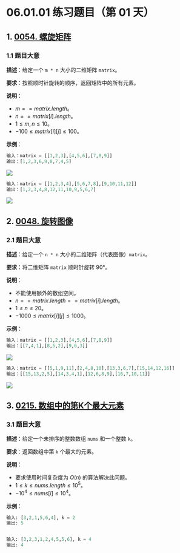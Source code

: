 # 06.01.01 练习题目（第 01 天）

## 1. [0054. 螺旋矩阵](https://leetcode.cn/problems/spiral-matrix/)

### 1.1 题目大意

**描述**：给定一个 `m * n` 大小的二维矩阵 `matrix`。

**要求**：按照顺时针旋转的顺序，返回矩阵中的所有元素。

**说明**：

- $m == matrix.length$。
- $n == matrix[i].length$。
- $1 \le m, n \le 10$。
- $-100 \le matrix[i][j] \le 100$。

**示例**：

```python
输入：matrix = [[1,2,3],[4,5,6],[7,8,9]]
输出：[1,2,3,6,9,8,7,4,5]
```

![](https://assets.leetcode.com/uploads/2020/11/13/spiral1.jpg)

```python
输入：matrix = [[1,2,3,4],[5,6,7,8],[9,10,11,12]]
输出：[1,2,3,4,8,12,11,10,9,5,6,7]
```

![](https://assets.leetcode.com/uploads/2020/11/13/spiral.jpg)

## 2. [0048. 旋转图像](https://leetcode.cn/problems/rotate-image/)

### 2.1 题目大意

**描述**：给定一个 `n * n` 大小的二维矩阵（代表图像）`matrix`。

**要求**：将二维矩阵 `matrix` 顺时针旋转 90°。

**说明**：

- 不能使用额外的数组空间。
- $n == matrix.length == matrix[i].length$。
- $1 \le n \le 20$。
- $-1000 \le matrix[i][j] \le 1000$。

**示例**：

```python
输入：matrix = [[1,2,3],[4,5,6],[7,8,9]]
输出：[[7,4,1],[8,5,2],[9,6,3]]
```

![](https://assets.leetcode.com/uploads/2020/08/28/mat1.jpg)

```python
输入：matrix = [[5,1,9,11],[2,4,8,10],[13,3,6,7],[15,14,12,16]]
输出：[[15,13,2,5],[14,3,4,1],[12,6,8,9],[16,7,10,11]]
```

![](https://assets.leetcode.com/uploads/2020/08/28/mat2.jpg)

## 3. [0215. 数组中的第K个最大元素](https://leetcode.cn/problems/kth-largest-element-in-an-array/)

### 3.1 题目大意

**描述**：给定一个未排序的整数数组 `nums` 和一个整数 `k`。

**要求**：返回数组中第 `k` 个最大的元素。

**说明**：

- 要求使用时间复杂度为 $O(n)$ 的算法解决此问题。
- $1 \le k \le nums.length \le 10^5$。
- $-10^4 \le nums[i] \le 10^4$。

**示例**：

```python
输入: [3,2,1,5,6,4], k = 2
输出: 5


输入: [3,2,3,1,2,4,5,5,6], k = 4
输出: 4
```
